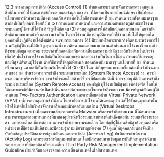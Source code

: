 12.3 การควบคุมการเข้าถึง (Access Control)
(1)
กำหนดกระบวนการจัดการและควบคุมดูแลสิทธิในการเบิกใช้และการเข้าถึงระบบและข้อมูล
ของ สง. ที่ชัดเจนเป็นลายลักษณ์อักษร เป็นไปตามนโยบายการรักษาความมั่นคงปลอดภัย
ด้านเทคโนโลยีสารสนเทศ ที่ สง. กำหนด รวมทั้งตามมาตรฐานสากลที่เป็นที่ยอมรับโดยทั่วไป
(2) กำหนดบทบาทหน้าที่ และความรับผิดชอบของผู้มีสิทธิเข้าใช้งานระบบและผู้ใช้งานที่ได้รับ
สิทธิสูงให้ชัดเจน
(3) ควบคุมดูแลการให้สิทธิแก่บุคคลภายนอก โดยจํากัดสิทธิตามบทบาทหน้าที่ และความจําเป็น
ในการใช้งาน มีการอนุมัติการเบิกใช้งาน เพื่อไม่ให้บุคคลใดบุคคลหนึ่งปฏิบัติงานได้ตั้งแต่ต้น
จนจบกระบวนการ
(4) มีระบบหรือกระบวนการติดตามระหว่างการใช้งานบัญชีผู้ใช้งานที่มีสิทธิสูงสุด รวมทั้ง
ควรติดตามและสอบทานสถานะสิทธิและการใช้งานหรือการเข้าถึงระบบข้อมูล ตามรอบ
ระยะเวลาที่สอดคล้องกับความเสี่ยงและความสำคัญของสิทธิอย่างเป็นประจำ เพื่อให้
มั่นใจว่าการใช้งานสิทธิเป็นไปตามขอบเขต และความจําเป็นในการใช้งาน
กำหนดวิธีการระบุและพิสูจน์ตัวตนผู้ใช้งาน ด้วยวิธีการที่รัดกุมเพียงพอ สอดคล้องกับ
มาตรฐานนโยบายที่ สง. กำหนด หรือมาตรฐานสากลที่เป็นที่ยอมรับโดยทั่วไป
(5)
(6) ในกรณีที่บุคคลภายนอกเชื่อมต่อเพื่อเข้าถึงระบบงานของ สง. ผ่านช่องทางการเข้าถึง
ระบบงานระยะไกล (System Remote Access) สง. ควรมีกระบวนการบริหารจัดการ
การเข้าถึงระยะไกลด้วยวิธีการที่ปลอดภัย ดังนี้
มีการขออนุมัติก่อนการเข้าถึงระบบงานระยะไกล (System Remote Access) ของบัญชี
ผู้ใช้งานสิทธิสูงอย่างเคร่งครัด โดยให้ใช้เฉพาะกรณีที่มีความจำเป็นเท่านั้น และจํากัด
ระยะเวลาในการเข้าถึงระบบงาน
มีการพิสูจน์ตัวตนผู้ใช้งานแบบ Two-Factors Authentication และการเชื่อมต่อผ่าน
Virtual Private Network (VPN)
• มีการควบคุมการเข้าใช้งาน โดยจำกัดการเข้าใช้งานได้เฉพาะอุปกรณ์ที่ได้รับอนุญาตเท่านั้น
หรือใช้เทคโนโลยีบริหารจัดการเครื่องคอมพิวเตอร์แบบเสมือน (Virtual Desktops
Infrastructure) เพื่อลดความเสี่ยงจากการติด Malware หรือการเข้าถึงระบบงาน
ที่ไม่เหมาะสม
สามารถระบุและสอบทานแหล่งที่มาของอุปกรณ์หรือระบบปลายทางที่เข้าเชื่อมต่อกับ
ระบบเครือข่ายของ สง. แบบระยะไกล
มีการสอบทานการเข้าถึงระบบงานระยะไกล โดยบัญชีผู้ใช้งานสิทธิสูงด้วยบุคคลหรือ
หน่วยงานที่มีความเป็นอิสระและมีความรู้ความเชี่ยวชาญเพียงพอ
(7) ดูแลให้บุคคลภายนอกจัดเก็บบันทึกข้อมูลประวัติของการพิสูจน์ตัวตนและการเข้าถึง
(Access Log) บันทึกการดำเนินงาน (Activity Log) ตามระยะเวลาที่กฎหมายกําหนด
โดยมีการสอบทานข้อมูลการบันทึกเหตุการณ์ตามรอบระยะเวลาที่สอดคล้องกับความเสี่ยง
Third Party Risk Management Implementation Guideline
ฝ่ายกำกับและตรวจสอบความเสี่ยงด้านเทคโนโลยีสารสนเทศ
